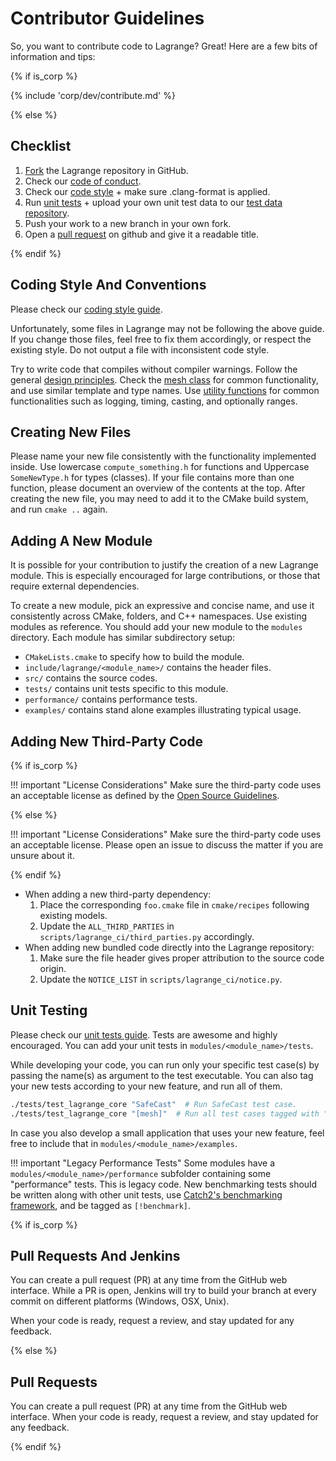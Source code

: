 # Contributor Guidelines

So, you want to contribute code to Lagrange? Great! Here are a few bits of information and tips:

{% if is_corp %}

{% include 'corp/dev/contribute.md' %}

{% else %}

## Checklist

1. [Fork](https://docs.github.com/en/get-started/quickstart/fork-a-repo) the Lagrange repository in
   GitHub.
2. Check our [code of conduct](https://github.com/adobe/lagrange/blob/main/CODE_OF_CONDUCT.md).
3. Check our [code style](code-style.md) + make sure .clang-format is applied.
4. Run [unit tests](unit-tests.md) + upload your own unit test data to our [test data
   repository](https://github.com/adobe/lagrange-test-data).
5. Push your work to a new branch in your own fork.
6. Open a [pull request](https://github.com/adobe/lagrange/pulls) on github and give it a readable
   title.

{% endif %}

## Coding Style And Conventions

Please check our [coding style guide](code-style.md).

Unfortunately, some files in Lagrange may not be following the above guide. If you change those
files, feel free to fix them accordingly, or respect the existing style. Do not output a file with
inconsistent code style.

Try to write code that compiles without compiler warnings. Follow the general [design
principles](../index.md). Check the [mesh class](../user/core/mesh.md) for common functionality, and
use similar template and type names. Use [utility functions](../user/core/general-utilities.md)
for common functionalities such as logging, timing, casting, and optionally ranges.

## Creating New Files

Please name your new file consistently with the functionality implemented inside. Use lowercase
`compute_something.h` for functions and Uppercase `SomeNewType.h` for types (classes). If your file
contains more than one function, please document an overview of the contents at the top. After
creating the new file, you may need to add it to the CMake build system, and run `cmake ..` again.

## Adding A New Module

It is possible for your contribution to justify the creation of a new Lagrange module. This is
especially encouraged for large contributions, or those that require external dependencies.

To create a new module, pick an expressive and concise name, and use it consistently across CMake,
folders, and C++ namespaces. Use existing modules as reference. You should add your new module to
the `modules` directory. Each module has similar subdirectory setup:

* `CMakeLists.cmake` to specify how to build the module.
* `include/lagrange/<module_name>/` contains the header files.
* `src/` contains the source codes.
* `tests/` contains unit tests specific to this module.
* `performance/` contains performance tests.
* `examples/` contains stand alone examples illustrating typical usage.

## Adding New Third-Party Code

{% if is_corp %}

!!! important "License Considerations"
    Make sure the third-party code uses an acceptable license as defined by the [Open Source
    Guidelines](https://wiki.corp.adobe.com/display/legalwiki/Open+Source+Guidelines+for+use+in+Adobe+Products+and+Services).

{% else %}

!!! important "License Considerations"
    Make sure the third-party code uses an acceptable license. Please open an issue to discuss the
    matter if you are unsure about it.

{% endif %}

- When adding a new third-party dependency:
    1. Place the corresponding `foo.cmake` file in `cmake/recipes` following existing models.
    2. Update the `ALL_THIRD_PARTIES` in `scripts/lagrange_ci/third_parties.py` accordingly.
- When adding new bundled code directly into the Lagrange repository:
    1. Make sure the file header gives proper attribution to the source code origin.
    2. Update the `NOTICE_LIST` in `scripts/lagrange_ci/notice.py`.

## Unit Testing

<!-- todo: a wiki page on why tests are awesome? Pretty sure we have material. @qzhou? -->
Please check our [unit tests guide](unit-tests.md). Tests are awesome and highly encouraged. You can
add your unit tests in `modules/<module_name>/tests`.

While developing your code, you can run only your specific test case(s) by passing the name(s) as
argument to the test executable. You can also tag your new tests according to your new feature, and
run all of them.

```sh
./tests/test_lagrange_core "SafeCast"  # Run SafeCast test case.
./tests/test_lagrange_core "[mesh]"  # Run all test cases tagged with "[mesh]"
```

In case you also develop a small application that uses your new feature, feel free to include that
in `modules/<module_name>/examples`.

!!! important "Legacy Performance Tests"
    Some modules have a `modules/<module_name>/performance` subfolder containing some "performance"
    tests. This is legacy code. New benchmarking tests should be written along with other unit
    tests, use [Catch2's benchmarking
    framework](https://github.com/catchorg/Catch2/blob/devel/docs/benchmarks.md), and be tagged as
    `[!benchmark]`.

{% if is_corp %}

## Pull Requests And Jenkins

You can create a pull request (PR) at any time from the GitHub web interface. While a PR is open,
Jenkins will try to build your branch at every commit on different platforms (Windows, OSX, Unix).

When your code is ready, request a review, and stay updated for any feedback.

{% else %}

## Pull Requests

You can create a pull request (PR) at any time from the GitHub web interface. <!-- While a PR is open, GitHub Actions will try to build your branch at every commit on different platforms (Windows, OSX, Unix). -->
When your code is ready, request a review, and stay updated for any feedback.

{% endif %}
